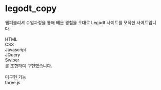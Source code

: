 ﻿# legodt_copy

웹퍼블리셔 수업과정을 통해 배운 경험을 토대로 Legodt 사이트를 모작한 사이트입니다.
<br>
<br>
HTML <br>
CSS <br>
Javascript <br>
JQuery <br>
Swiper <br>
를 조합하여 구현했습니다. <br>
<br>
미구현 기능 <br>
three.js
